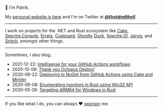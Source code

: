 👋 I'm Patrik. 

My [personal website is here](https://patriksvensson.se) and I'm on 
Twitter at [***@firstdrafthell***](https://twitter.com/firstdrafthell).

---

I work on projects for the .NET and Rust ecosystem like 
[Cake](https://github.com/cake-build/cake), 
[Spectre.Console](https://github.com/spectreconsole/spectre.console), 
[Errata](https://github.com/spectreconsole/errata),
[Cupboard](https://github.com/cupboard-project/cupboard),
[Ghostly](https://github.com/patriksvensson/ghostly) 
[Duck](https://github.com/duckhq/duck),
[Spectre.IO](https://github.com/spectresystems/spectre.io), 
[Jarvis](https://github.com/spectresystems/jarvis), and
[Snitch](https://github.com/spectresystems/snitch), 
amongst other things.

---

Sometimes, I also blog.

* 2021-12-22: [Intellisense for your GitHub Actions workflows](https://patriksvensson.se/2021/12/intellisense-for-your-github-actions-workflows)
* 2020-10-08: [Thank you Octopus Deploy!](https://patriksvensson.se/2020/10/thank-you-octopus-deploy)
* 2020-06-22: [Deploying to NuGet from GitHub Actions using Cake and MinVer](https://patriksvensson.se/2020/06/deploying-to-nuget-from-github-actions-using-cake-and-minver)
* 2020-06-08: [Enumerating monitors in Rust using Win32 API](https://patriksvensson.se/2020/06/enumerating-monitors-in-rust-using-win32-api)
* 2020-05-26: [Targeting ARM64 for Windows in Rust](https://patriksvensson.se/2020/05/targeting-arm-for-windows-in-rust)


---

If you like what I do, you can always 
♥ [sponsor](https://github.com/sponsors/patriksvensson) me.